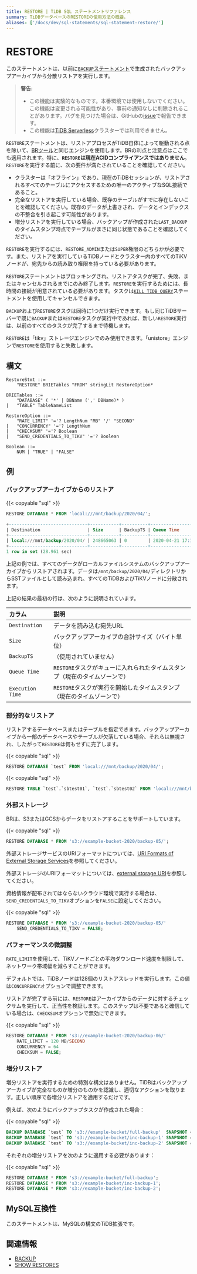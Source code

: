 ```yaml
---
title: RESTORE | TiDB SQL ステートメントリファレンス
summary: TiDBデータベースのRESTOREの使用方法の概要。
aliases: ['/docs/dev/sql-statements/sql-statement-restore/']
---
```


# RESTORE

このステートメントは、以前に[`BACKUP`ステートメント](/sql-statements/sql-statement-backup.md)で生成されたバックアップアーカイブから分散リストアを実行します。

> **警告:**
>
> - この機能は実験的なものです。本番環境では使用しないでください。この機能は変更される可能性があり、事前の通知なしに削除されることがあります。バグを見つけた場合は、GitHubの[issue](https://github.com/pingcap/tidb/issues)で報告できます。
> - この機能は[TiDB Serverless](https://docs.pingcap.com/tidbcloud/select-cluster-tier#tidb-serverless)クラスターでは利用できません。

`RESTORE`ステートメントは、リストアプロセスがTiDB自体によって駆動される点を除いて、[BRツール](https://docs.pingcap.com/tidb/stable/backup-and-restore-overview)と同じエンジンを使用します。BRの利点と注意点はここでも適用されます。特に、**`RESTORE`は現在ACIDコンプライアンスではありません**。`RESTORE`を実行する前に、次の要件が満たされていることを確認してください。

* クラスターは「オフライン」であり、現在のTiDBセッションが、リストアされるすべてのテーブルにアクセスするための唯一のアクティブなSQL接続であること。
* 完全なリストアを実行している場合、既存のテーブルがすでに存在しないことを確認してください。既存のデータが上書きされ、データとインデックスの不整合を引き起こす可能性があります。
* 増分リストアを実行している場合、バックアップが作成された`LAST_BACKUP`のタイムスタンプ時点でテーブルがまさに同じ状態であることを確認してください。

`RESTORE`を実行するには、`RESTORE_ADMIN`または`SUPER`権限のどちらかが必要です。また、リストアを実行しているTiDBノードとクラスター内のすべてのTiKVノードが、宛先からの読み取り権限を持っている必要があります。

`RESTORE`ステートメントはブロッキングされ、リストアタスクが完了、失敗、またはキャンセルされるまでにのみ終了します。`RESTORE`を実行するためには、長時間の接続が用意されている必要があります。タスクは[`KILL TIDB QUERY`](/sql-statements/sql-statement-kill.md)ステートメントを使用してキャンセルできます。

`BACKUP`および`RESTORE`タスクは同時に1つだけ実行できます。もし同じTiDBサーバーで既に`BACKUP`または`RESTORE`タスクが実行中であれば、新しい`RESTORE`実行は、以前のすべてのタスクが完了するまで待機します。

`RESTORE`は「tikv」ストレージエンジンでのみ使用できます。「unistore」エンジンで`RESTORE`を使用すると失敗します。

## 構文

```ebnf+diagram
RestoreStmt ::=
    "RESTORE" BRIETables "FROM" stringLit RestoreOption*

BRIETables ::=
    "DATABASE" ( '*' | DBName (',' DBName)* )
|   "TABLE" TableNameList

RestoreOption ::=
    "RATE_LIMIT" '='? LengthNum "MB" '/' "SECOND"
|   "CONCURRENCY" '='? LengthNum
|   "CHECKSUM" '='? Boolean
|   "SEND_CREDENTIALS_TO_TIKV" '='? Boolean

Boolean ::=
    NUM | "TRUE" | "FALSE"
```

## 例

### バックアップアーカイブからのリストア

{{< copyable "sql" >}}

```sql
RESTORE DATABASE * FROM 'local:///mnt/backup/2020/04/';
```

```sql
+------------------------------+-----------+----------+---------------------+---------------------+
| Destination                  | Size      | BackupTS | Queue Time          | Execution Time      |
+------------------------------+-----------+----------+---------------------+---------------------+
| local:///mnt/backup/2020/04/ | 248665063 | 0        | 2020-04-21 17:16:55 | 2020-04-21 17:16:55 |
+------------------------------+-----------+----------+---------------------+---------------------+
1 row in set (28.961 sec)
```

上記の例では、すべてのデータがローカルファイルシステムのバックアップアーカイブからリストアされます。データは`/mnt/backup/2020/04/`ディレクトリからSSTファイルとして読み込まれ、すべてのTiDBおよびTiKVノードに分散されます。

上記の結果の最初の行は、次のように説明されています。

| カラム | 説明 |
| :-------- | :--------- |
| `Destination` | データを読み込む宛先URL |
| `Size` | バックアップアーカイブの合計サイズ（バイト単位） |
| `BackupTS` |（使用されていません） |
| `Queue Time` | `RESTORE`タスクがキューに入れられたタイムスタンプ（現在のタイムゾーンで） |
| `Execution Time` | `RESTORE`タスクが実行を開始したタイムスタンプ（現在のタイムゾーンで） |

### 部分的なリストア

リストアするデータベースまたはテーブルを指定できます。バックアップアーカイブから一部のデータベースやテーブルが欠落している場合、それらは無視され、したがって`RESTORE`は何もせずに完了します。

{{< copyable "sql" >}}

```sql
RESTORE DATABASE `test` FROM 'local:///mnt/backup/2020/04/';
```

{{< copyable "sql" >}}

```sql
RESTORE TABLE `test`.`sbtest01`, `test`.`sbtest02` FROM 'local:///mnt/backup/2020/04/';
```

### 外部ストレージ

BRは、S3またはGCSからデータをリストアすることをサポートしています。

{{< copyable "sql" >}}

```sql
RESTORE DATABASE * FROM 's3://example-bucket-2020/backup-05/';
```

<CustomContent platform="tidb">

外部ストレージサービスのURIフォーマットについては、[URI Formats of External Storage Services](/external-storage-uri.md)を参照してください。

</CustomContent>

<CustomContent platform="tidb-cloud">

外部ストレージのURIフォーマットについては、[external storage URI](https://docs.pingcap.com/tidb/stable/external-storage-uri)を参照してください。

</CustomContent>

資格情報が配布されてはならないクラウド環境で実行する場合は、`SEND_CREDENTIALS_TO_TIKV`オプションを`FALSE`に設定してください。

{{< copyable "sql" >}}

```sql
RESTORE DATABASE * FROM 's3://example-bucket-2020/backup-05/'
    SEND_CREDENTIALS_TO_TIKV = FALSE;
```

### パフォーマンスの微調整

`RATE_LIMIT`を使用して、TiKVノードごとの平均ダウンロード速度を制限して、ネットワーク帯域幅を減らすことができます。

デフォルトでは、TiDBノードは128個のリストアスレッドを実行します。この値は`CONCURRENCY`オプションで調整できます。

リストアが完了する前には、`RESTORE`はアーカイブからのデータに対するチェックサムを実行して、正当性を検証します。このステップは不要であると確信している場合は、`CHECKSUM`オプションで無効にできます。

{{< copyable "sql" >}}

```sql
RESTORE DATABASE * FROM 's3://example-bucket-2020/backup-06/'
    RATE_LIMIT = 120 MB/SECOND
    CONCURRENCY = 64
    CHECKSUM = FALSE;
```

### 増分リストア

増分リストアを実行するための特別な構文はありません。TiDBはバックアップアーカイブが完全なものか増分のものかを認識し、適切なアクションを取ります。正しい順序で各増分リストアを適用するだけです。

例えば、次のようにバックアップタスクが作成された場合：

{{< copyable "sql" >}}

```sql
BACKUP DATABASE `test` TO 's3://example-bucket/full-backup'  SNAPSHOT = 413612900352000;
BACKUP DATABASE `test` TO 's3://example-bucket/inc-backup-1' SNAPSHOT = 414971854848000 LAST_BACKUP = 413612900352000;
BACKUP DATABASE `test` TO 's3://example-bucket/inc-backup-2' SNAPSHOT = 416353458585600 LAST_BACKUP = 414971854848000;
```

それぞれの増分リストアを次のように適用する必要があります：

{{< copyable "sql" >}}

```sql
RESTORE DATABASE * FROM 's3://example-bucket/full-backup';
RESTORE DATABASE * FROM 's3://example-bucket/inc-backup-1';
RESTORE DATABASE * FROM 's3://example-bucket/inc-backup-2';
```

## MySQL互換性

このステートメントは、MySQLの構文のTiDB拡張です。

## 関連情報

* [BACKUP](/sql-statements/sql-statement-backup.md)
* [SHOW RESTORES](/sql-statements/sql-statement-show-backups.md)